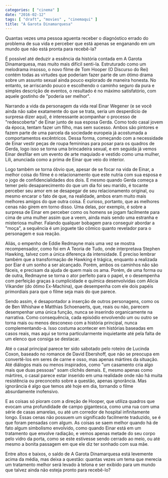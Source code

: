 ```yaml
---
categories: [ "cinema" ]
date: "2016-02-12"
tags: [ "draft", "movies" , "cinemaqui" ]
title: "A Garota Dinamarquesa"
---
```

Quantas vezes uma pessoa aguenta receber o diagnóstico errado do
problema de sua vida e perceber que está apenas se enganando em um
mundo que não está pronta para recebê-la?

É possível até deduzir a essência da história contada em A Garota
Dinamarquesa, mas muito mais difícil senti-la. Estruturado como
um melodrama insosso, o novo filme de Tom Hooper (O Discurso do Rei)
contém todas as virtudes que poderiam fazer parte de um ótimo drama
sobre um assunto sexual ainda pouco explorado de maneira honesta. No
entanto, se arriscando pouco e escolhendo o caminho seguro da pura e
simples descrição de eventos, o resultado é no máximo satisfatório,
com aquele gostinho de "poderia ser melhor".

Narrando a vida da personagem da vida real Einar Wegener (e se você ainda
não sabe exatamente do que se trata, seria um desperdício de surpresa
dizer aqui), é interessante acompanhar o processo de "redescoberta"
de Einar junto de sua esposa Gerda. Como todo casal jovem da época,
tentam fazer um filho, mas sem sucesso. Ambos são pintores e fazem parte
de uma parcela da sociedade europeia já acostumada a comportamentos
excêntricos. Dessa forma, começando com a necessidade de Einar vestir
peças de roupa femininas para posar para os quadros de Gerda, logo isso
se torna uma brincadeira sexual, e em seguida já vemos Einar desfilar
em um evento de arte maquiado e vestido como uma mulher, Lili, anunciada
como a prima de Einar que veio do interior.

Logo também se torna óbvio que, apesar de se focar na vida de Einar, a
melhor coisa do filme é o relacionamento que este nutria com sua esposa
e o jogo de confidencialidades dos dois. E mesmo quando Gerda começa
a temer pelo desaparecimento do que um dia foi seu marido, é tocante
perceber seu amor em se desapegar de seu relacionamento original, ou mesmo
encarar o fato de que, na realidade, ambos eram muito mais melhores amigos
do que outra coisa. É curioso, portanto, que as melhores cenas não girem
em torno disso. Uma delas, por exemplo, é sobre a surpresa de Einar em
perceber como os homens se jogam facilmente para cima de uma mulher assim
que a veem, ainda mais sendo uma estranha e misteriosa mulher. Falando
qualquer bobagem para conseguir abordar a "moça", a sequência é um
joguete tão cômico quanto revelador para o personagem e sua reação.

Aliás, o empenho de Eddie Redmayne mais uma vez se mostra recompensador,
como foi em A Teoria de Tudo, onde interpretava Stephen Hawking, talvez
com a única diferença da intensidade. É preciso lembrar também que a
transformação de Hawking é trágica, enquanto a realizada por Eiar é
um sonho a ser alcançado. Porém, ambos os caminhos não são fáceis,
e precisam da ajuda de quem mais os ama. Porém, de uma forma ou de
outra, Redmayne se torna o ator perfeito para o papel, e o desempenha
com perfeição graças à cumplicidade e química desenvolvidas com
Alicia Vikander (do ótimo Ex-Machina), que desempenha com ele dois
papéis primordiais para que o filme seja mais do que parece.

Sendo assim, é desapontador a inserção de outros personagens, como
os de Ben Whishaw e Matthias Schoenaerts, que, reais ou não, parecem
desempenhar uma única função, nunca se inserindo organicamente na
narrativa. Como consequência, cada episódio envolvendo um ou outro
se torna mais ou menos desconexo com a história principal, nunca
complementando-a. Isso costuma acontecer em histórias baseadas em casos
reais, mas aqui se torna particularmente inquietante até pela falta de
um elenco que consiga se destacar.

Até o casal principal parece ter sido sabotado pelo roteiro de Lucinda
Coxon, baseado no romance de David Ebershoff, que não se preocupa
em convertê-los em seres de carne e osso, mas apenas mártires da
situação. Até diálogos mais ou menos inspirados, como "um casamento
cria algo mais que duas pessoas" soam clichês demais. E, mesmo apenas
como mártires, o casal parece estar inserido em uma realidade onde
não há muita resistência ou preconceito sobre a questão, apenas
ignorância. Mas ignorância é algo que temos até hoje em dia, tornando
o filme absurdamente inofensivo.

E as coisas só pioram com a direção de Hooper, que utiliza quadros
que evocam uma profundidade de campo gigantesca, como uma rua com uma
série de casas amarelas, ou até um corredor de hospital infinitamente
longo. Essas cenas não possuem um significado facilmente traduzido,
se é que foram pensadas com algum. As coisas se saem melhor quando
há de fato algum simbolismo envolvido, como quando Einar está em um
tratamento que envolve radiação, e vemos apenas metade do seu corpo
pelo vidro da porta, como se este estivesse sendo cerrado ao meio,
ou até mesmo a bonita passagem em que ele diz ter sonhado com sua mãe.

Entre altos e baixos, o saldo de A Garota Dinamarquesa está levemente
acima da média, mas deixa a questão: quantas vezes um tema que merecia
um tratamento melhor será levado à telona e ser exibido para um mundo
que talvez ainda não esteja pronto para recebê-lo?
